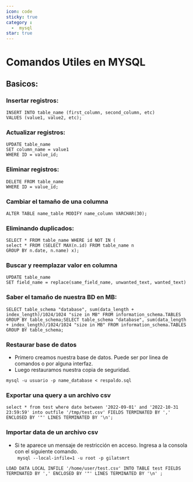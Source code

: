 ```yaml
---
icon: code
sticky: true
category :
  -  mysql
star: true
---
```

# Comandos Utiles en MYSQL

## Basicos:

### Insertar registros:
```
INSERT INTO table_name (first_column, second_column, etc)
VALUES (value1, value2, etc);
```

### Actualizar registros:
```
UPDATE table_name 
SET column_name = value1
WHERE ID = value_id;
```

### Eliminar registros:
```
DELETE FROM table_name 
WHERE ID = value_id;
```
### Cambiar el tamaño de una columna
```
ALTER TABLE name_table MODIFY name_column VARCHAR(30);
```

### Eliminando duplicados:
```
SELECT * FROM table_name WHERE id NOT IN (
select * FROM (SELECT MAX(n.id) FROM table_name n
GROUP BY n.date, n.name) x);
```
### Buscar y reemplazar valor en columna
```
UPDATE table_name
SET field_name = replace(same_field_name, unwanted_text, wanted_text)
```

### Saber el tamaño de nuestra BD en MB:
```
SELECT table_schema "database", sum(data_length + index_length)/1024/1024 "size in MB" FROM information_schema.TABLES GROUP BY table_schema;SELECT table_schema "database", sum(data_length + index_length)/1024/1024 "size in MB" FROM information_schema.TABLES GROUP BY table_schema;
```

### Restaurar base de datos
+ Primero creamos nuestra base de datos. Puede ser por linea de comandos o por alguna interfaz.
+ Luego restauramos nuestra copia de seguridad.
```mysql
mysql -u usuario -p name_database < respaldo.sql
```

### Exportar una query a un archivo csv  

```mysql
select * from test where date between '2022-09-01' and '2022-10-31 23:59:59' into outfile '/tmp/test.csv' FIELDS TERMINATED BY ',' ENCLOSED BY '"' LINES TERMINATED BY '\n';
```

### Importar data de un archivo csv  
+ Si te aparece un mensaje de restricción en acceso. Ingresa a la consola con el siguiente comando.  
` mysql --local-infile=1 -u root -p gilatsmrt`  

```mysql
LOAD DATA LOCAL INFILE '/home/user/test.csv' INTO TABLE test FIELDS TERMINATED BY ',' ENCLOSED BY '"' LINES TERMINATED BY '\n' ;
```
